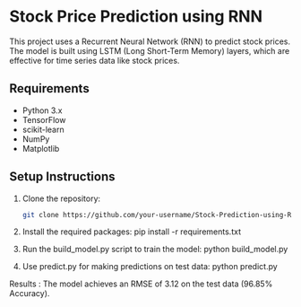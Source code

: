 # Stock Price Prediction using RNN

This project uses a Recurrent Neural Network (RNN) to predict stock prices. The model is built using LSTM (Long Short-Term Memory) layers, which are effective for time series data like stock prices.

## Requirements
- Python 3.x
- TensorFlow
- scikit-learn
- NumPy
- Matplotlib

## Setup Instructions

1. Clone the repository:
   ```bash
   git clone https://github.com/your-username/Stock-Prediction-using-RNN.git

2. Install the required packages:
   pip install -r requirements.txt

3. Run the build_model.py script to train the model:
   python build_model.py

4. Use predict.py for making predictions on test data:
   python predict.py

Results : 
The model achieves an RMSE of 3.12 on the test data (96.85% Accuracy).
